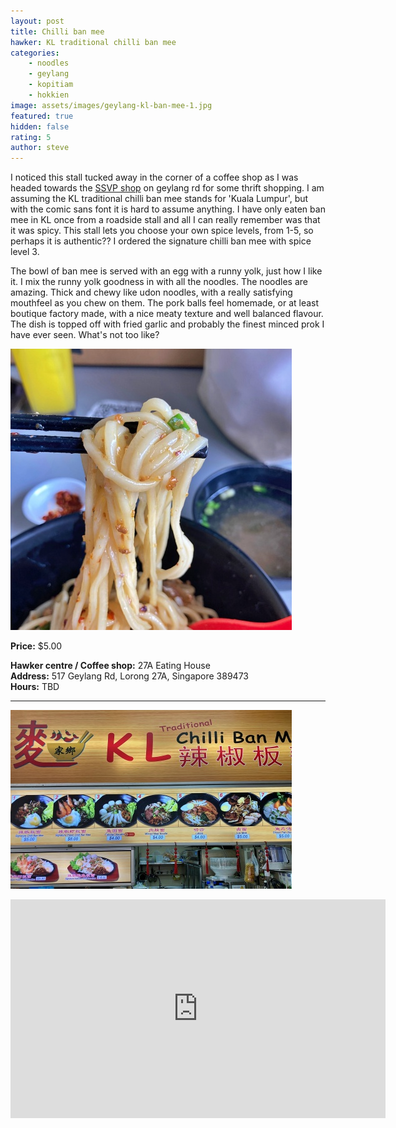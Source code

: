 ```yaml
---
layout: post
title: Chilli ban mee
hawker: KL traditional chilli ban mee
categories: 
    - noodles
    - geylang
    - kopitiam
    - hokkien
image: assets/images/geylang-kl-ban-mee-1.jpg
featured: true
hidden: false
rating: 5
author: steve
---
```


I noticed this stall tucked away in the corner of a coffee shop as I was headed towards the [SSVP shop](https://ssvpsingapore.org/ssvp-shop/) on geylang rd for some thrift shopping. I am assuming the KL traditional chilli ban mee stands for 'Kuala Lumpur', but with the comic sans font it is hard to assume anything. I have only eaten ban mee in KL once from a roadside stall and all I can really remember was that it was spicy. This stall lets you choose your own spice levels, from 1-5, so perhaps it is authentic?? I ordered the signature chilli ban mee with spice level 3.

The bowl of ban mee is served with an egg with a runny yolk, just how I like it. I mix the runny yolk goodness in with all the noodles. The noodles are amazing. Thick and chewy like udon noodles, with a really satisfying mouthfeel as you chew on them. The pork balls feel homemade, or at least boutique factory made, with a nice meaty texture and well balanced flavour. The dish is topped off with fried garlic and probably the finest minced prok I have ever seen. What's not too like?

![Thick noodles](/assets/images/geylang-kl-ban-mee-2.jpg "Thick noodles")

**Price:** $5.00  

**Hawker centre / Coffee shop:** 27A Eating House  
**Address:** 517 Geylang Rd, Lorong 27A, Singapore 389473  
**Hours:** TBD  

***  

![KL traditional chilli ban mee](/assets/images/geylang-kl-ban-mee-3.jpg "KL traditional chilli ban mee")

<iframe src="https://www.google.com/maps/embed?pb=!1m18!1m12!1m3!1d7977.537854405461!2d103.88309599344494!3d1.3141341461472944!2m3!1f0!2f0!3f0!3m2!1i1024!2i768!4f13.1!3m3!1m2!1s0x31da183c763ed45f%3A0xe8b8a8c34cc528dd!2sLorong%2027A%20Geylang!5e0!3m2!1sen!2ssg!4v1641436516603!5m2!1sen!2ssg" width="600" height="350" style="border:0;" allowfullscreen="" loading="lazy"></iframe>
